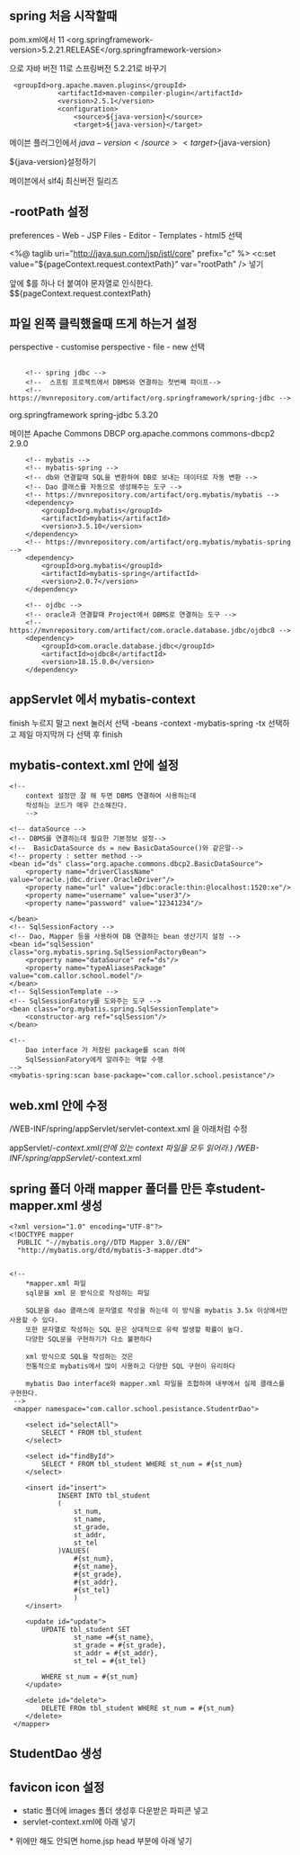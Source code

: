 ## spring 처음 시작할때

pom.xml에서
<java-version>11</java-version>
		<org.springframework-version>5.2.21.RELEASE</org.springframework-version>

으로 자바 버전 11로 스프링버전 5.2.21로 바꾸기

     <groupId>org.apache.maven.plugins</groupId>
                <artifactId>maven-compiler-plugin</artifactId>
                <version>2.5.1</version>
                <configuration>
                    <source>${java-version}</source>
                    <target>${java-version}</target>

메이븐 플러그인에서 
  <source>${java-version}</source>
                    <target>${java-version}</target>

${java-version}설정하기

메이븐에서 slf4j 최신버전 릴리즈





## -rootPath 설정

preferences - Web - JSP Files - Editor - Templates - html5 선택

<%@ taglib uri="http://java.sun.com/jsp/jstl/core"  prefix="c" %>
<c:set value="${pageContext.request.contextPath}" var="rootPath" />
넣기 

앞에 $를 하나 더 붙여야 문자열로 인식한다.
$${pageContext.request.contextPath}




## 파일 왼쪽 클릭했을때 뜨게 하는거 설정
perspective - customise perspective - file - new 선택





## <!--  DBMS 연동 프로젝트 -->
		<!-- spring jdbc -->
		<!--  스프링 프로젝트에서 DBMS와 연결하는 첫번째 파이프-->
		<!-- https://mvnrepository.com/artifact/org.springframework/spring-jdbc -->
<dependency>
    <groupId>org.springframework</groupId>
    <artifactId>spring-jdbc</artifactId>
    <version>5.3.20</version>
</dependency>


메이븐 Apache Commons DBCP
		<!-- common-dbcp2 -->
		<!-- db connection pool을 만들고 db와의 연결을 원활히 도와주는 도구 -->
		<!-- https://mvnrepository.com/artifact/org.apache.commons/commons-dbcp2 -->
<dependency>
    <groupId>org.apache.commons</groupId>
    <artifactId>commons-dbcp2</artifactId>
    <version>2.9.0</version>
</dependency>


		<!-- mybatis -->
		<!-- mybatis-spring -->
		<!-- db와 연결할때 SQL을 변환하여 DB로 보내는 데이터로 자동 변환 -->
		<!-- Dao 클래스를 자동으로 생성해주는 도구 -->
		<!-- https://mvnrepository.com/artifact/org.mybatis/mybatis -->
		<dependency>
			<groupId>org.mybatis</groupId>
			<artifactId>mybatis</artifactId>
			<version>3.5.10</version>
		</dependency>
		<!-- https://mvnrepository.com/artifact/org.mybatis/mybatis-spring -->
		<dependency>
			<groupId>org.mybatis</groupId>
			<artifactId>mybatis-spring</artifactId>
			<version>2.0.7</version>
		</dependency>

		<!-- ojdbc -->
		<!-- oracle과 연결할때 Project에서 DBMS로 연결하는 도구 -->
		<!-- https://mvnrepository.com/artifact/com.oracle.database.jdbc/ojdbc8 -->
		<dependency>
			<groupId>com.oracle.database.jdbc</groupId>
			<artifactId>ojdbc8</artifactId>
			<version>18.15.0.0</version>
		</dependency>


## appServlet 에서 mybatis-context
finish 누르지 말고 next 눌러서 선택
-beans   -context -mybatis-spring  -tx 선택하고 제일 마지막꺼 다 선택 후 finish



## mybatis-context.xml 안에 설정
<!-- mybatis 3.x의 장점-->
	<!-- 
		context 설정만 잘 해 두면 DBMS 연결하여 사용하는데
		작성하는 코드가 매우 간소해진다.
		-->	
		
	<!-- dataSource -->
	<!-- DBMS를 연결하는데 필요한 기본정보 설정-->
	<!--  BasicDataSource ds = new BasicDataSource()와 같은말-->
	<!-- property : setter method -->
	<bean id="ds" class="org.apache.commons.dbcp2.BasicDataSource">
		<property name="driverClassName" value="oracle.jdbc.driver.OracleDriver"/>
		<property name="url" value="jdbc:oracle:thin:@localhost:1520:xe"/>
		<property name="username" value="user3"/>
		<property name="password" value="12341234"/>

	</bean>
	<!-- SqlSessionFactory -->
	<!-- Dao, Mapper 등을 사용하여 DB 연결하는 bean 생산기지 설정 -->
	<bean id="sqlSession" class="org.mybatis.spring.SqlSessionFactoryBean">
		<property name="dataSource" ref="ds"/>	
		<property name="typeAliasesPackage" value="com.callor.school.model"/>	
	</bean>
	<!-- SqlSessionTemplate -->
	<!-- SqlSessionFatory를 도와주는 도구 -->
	<bean class="org.mybatis.spring.SqlSessionTemplate">
		<constructor-arg ref="sqlSession"/>	
	</bean>
	
	<!--  
		Dao interface 가 저장된 package를 scan 하여
		SqlSessionFatory에게 알려주는 역할 수행
	-->
	<mybatis-spring:scan base-package="com.callor.school.pesistance"/>




## web.xml 안에 수정

<param-value>/WEB-INF/spring/appServlet/servlet-context.xml</param-value> 을 아래처럼 수정

appServlet/*-context.xml(안에 있는 context 파일을 모두 읽어라.)
<param-value>/WEB-INF/spring/appServlet/*-context.xml</param-value>





## spring 폴더 아래 mapper 폴더를 만든 후student-mapper.xml 생성


```
<?xml version="1.0" encoding="UTF-8"?>
<!DOCTYPE mapper
  PUBLIC "-//mybatis.org//DTD Mapper 3.0//EN"
  "http://mybatis.org/dtd/mybatis-3-mapper.dtd">
  

<!--  
	*mapper.xml 파일
	sql문을 xml 문 받식으로 작성하는 파일
	
	SQL문을 dao 클래스에 문자열로 작성을 하는데 이 방식을 mybatis 3.5x 이상에서만 사용할 수 있다.
	또한 문자열로 작성하는 SQL 문은 상대적으로 유락 발생할 확률이 높다.
	다양한 SQL문을 구현하기가 다소 불편하다
	
	xml 방식으로 SQL을 작성하는 것은
	전통적으로 mybatis에서 많이 사용하고 다양한 SQL 구현이 유리하다
	
	mybatis Dao interface와 mapper.xml 파일을 조합하여 내부에서 실제 클래스를 구현한다.
 -->
 <mapper namespace="com.callor.school.pesistance.StudentrDao">
 
 	<select id="selectAll">
 		SELECT * FROM tbl_student
 	</select>
 	
 	<select id="findById">
 		SELECT * FROM tbl_student WHERE st_num = #{st_num}
 	</select>
 
 	<insert id="insert">
 			INSERT INTO tbl_student
 			(
 				st_num,
 				st_name,
 				st_grade,
 				st_addr,
 				st_tel
 			)VALUES(
 				#{st_num},
 				#{st_name},
 				#{st_grade},
 				#{st_addr},
 				#{st_tel}
 				)
 	</insert>
 	
 	<update id="update">
 		UPDATE tbl_student SET
 				st_name =#{st_name},
 				st_grade = #{st_grade},
 				st_addr = #{st_addr},
 				st_tel = #{st_tel}
 				
 		WHERE st_num = #{st_num}
 	</update>
 	
 	<delete id="delete">
 		DELETE FROm tbl_student WHERE st_num = #{st_num}
 	</delete>
 </mapper>
 ```
## StudentDao 생성



## favicon icon 설정
* static 폴더에 images 폴더 생성후 다운받은 파피콘 넣고
* servlet-context.xml에 아래 넣기
<resources mapping="/favicon.ico/**" location="/static/images/favicon.ico" />
* 위에만 해도 안되면 home.jsp head 부분에 아래 넣기
<link rel="icon" href="${rootPath}/static/images/favicon.ico" type="image/x-icon"/>